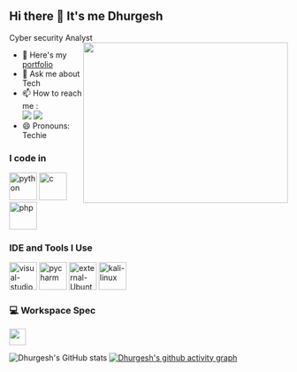## Hi there 👋 It's me Dhurgesh

Cyber security Analyst
<img align="right" width="370" height="290" src="https://i.pinimg.com/originals/47/f0/34/47f0342cec72b800463bf003eac1257e.gif">
- 🔭 Here's my [portfolio](https://dhurgesh.zeal.party)                                                 
- 💬 Ask me about Tech
- 📫 How to reach me :
<br /> [<img src="https://img.shields.io/badge/Instagram-E4405F?style=for-the-badge&logo=instagram&logoColor=white" />](https://www.instagram.com/dhurgesh_m.j/) [<img src="https://img.shields.io/badge/LinkedIn-0077B5?style=for-the-badge&logo=linkedin&logoColor=white" />](https://www.linkedin.com/in/dhurgesh-mj-439b802b2/)
- 😄 Pronouns: Techie
### I code in
<img width="50" height="50" src="https://img.icons8.com/clouds/100/python.png" alt="python"/> <img width="50" height="50" src="https://img.icons8.com/cute-clipart/64/c.png" alt="c"/> <img width="50" height="50" src="https://img.icons8.com/dusk/64/php.png" alt="php"/> 
### IDE and Tools I Use
<img width="50" height="50" src="https://img.icons8.com/dusk/64/visual-studio.png" alt="visual-studio"/> <img width="50" height="50" src="https://img.icons8.com/plasticine/100/pycharm.png" alt="pycharm"/> <img width="50" height="50" src="https://img.icons8.com/external-those-icons-flat-those-icons/24/external-Ubuntu-logos-and-brands-those-icons-flat-those-icons.png" alt="external-Ubuntu-logos-and-brands-those-icons-flat-those-icons"/> <img width="50" height="50" src="https://img.icons8.com/plasticine/100/kali-linux.png" alt="kali-linux"/>
### 💻 Workspace Spec
<img height="30" src="https://img.shields.io/badge/Macbook-Pro_M1-ED1C24?style=for-the-badge&logo=apple&logoColor=white"/> 

![Dhurgesh's GitHub stats](https://github-readme-stats.vercel.app/api?username=Dhurgesh-mj&theme=dark&show_icons=true&&hide=issues,contribs)
[![Dhurgesh's github activity graph](https://github-readme-activity-graph.vercel.app/graph?username=Dhurgesh-mj&bg_color=f1c9fe&color=000000&line=000000&point=53d5fd&area=true&hide_border=true)](https://github.com/ashutosh00710/github-readme-activity-graph)
